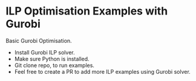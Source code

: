 # ILP Optimisation Examples with Gurobi

Basic Gurobi Optimisation.

- Install Gurobi ILP solver.
- Make sure Python is installed.
- Git clone repo, to run examples.
- Feel free to create a PR to add more ILP examples using Gurobi solver.
